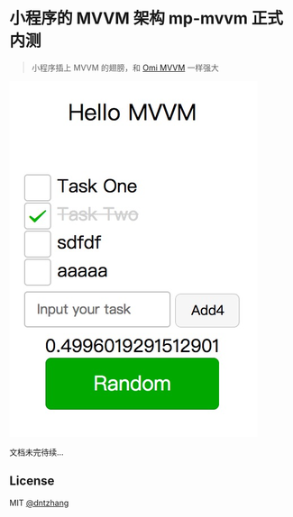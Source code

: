 # 小程序的 MVVM 架构 mp-mvvm 正式内测

> 小程序插上 MVVM 的翅膀，和 [Omi MVVM](https://github.com/Tencent/omi/blob/master/tutorial/omi-mvvm.cn.md) 一样强大

![](../../assets/mp-mvvm.jpg)

文档未完待续...

## License
MIT [@dntzhang](https://github.com/dntzhang)
